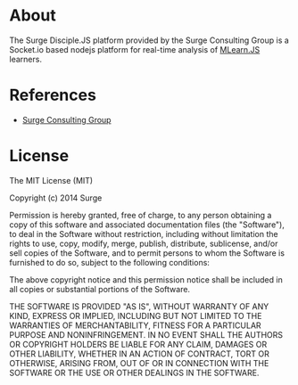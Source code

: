 About
=====

The Surge Disciple.JS platform provided by the Surge Consulting Group is a Socket.io based nodejs platform for real-time analysis of [MLearn.JS](https://github.com/surgeforward/MLearn.js) learners.

References
=====

 * [Surge Consulting Group](http://www.surgeforward.com/)


License
=====

The MIT License (MIT)

Copyright (c) 2014 Surge

Permission is hereby granted, free of charge, to any person obtaining a copy
of this software and associated documentation files (the "Software"), to deal
in the Software without restriction, including without limitation the rights
to use, copy, modify, merge, publish, distribute, sublicense, and/or sell
copies of the Software, and to permit persons to whom the Software is
furnished to do so, subject to the following conditions:

The above copyright notice and this permission notice shall be included in all
copies or substantial portions of the Software.

THE SOFTWARE IS PROVIDED "AS IS", WITHOUT WARRANTY OF ANY KIND, EXPRESS OR
IMPLIED, INCLUDING BUT NOT LIMITED TO THE WARRANTIES OF MERCHANTABILITY,
FITNESS FOR A PARTICULAR PURPOSE AND NONINFRINGEMENT. IN NO EVENT SHALL THE
AUTHORS OR COPYRIGHT HOLDERS BE LIABLE FOR ANY CLAIM, DAMAGES OR OTHER
LIABILITY, WHETHER IN AN ACTION OF CONTRACT, TORT OR OTHERWISE, ARISING FROM,
OUT OF OR IN CONNECTION WITH THE SOFTWARE OR THE USE OR OTHER DEALINGS IN THE
SOFTWARE.
